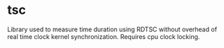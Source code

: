 # tsc

Library used to measure time duration using RDTSC without overhead of real time clock kernel synchronization.
Requires cpu clock locking.
